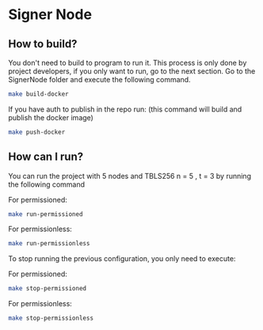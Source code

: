 # Signer Node

## How to build?

You don't need to build to program to run it.
This process is only done by project developers, if you only want to run, go to the next section.
Go to the SignerNode folder and execute the following command.

```bash
make build-docker
```

If you have auth to publish in the repo run: (this command will build and publish the docker image)

```bash
make push-docker
```

## How can I run?

You can run the project with 5 nodes and TBLS256 n = 5 , t = 3 by running the following command

For permissioned:

```bash
make run-permissioned
```

For permissionless:

```bash
make run-permissionless
```

To stop running the previous configuration, you only need to execute:

For permissioned:
```bash
make stop-permissioned
```

For permissionless:
```bash
make stop-permissionless
```
